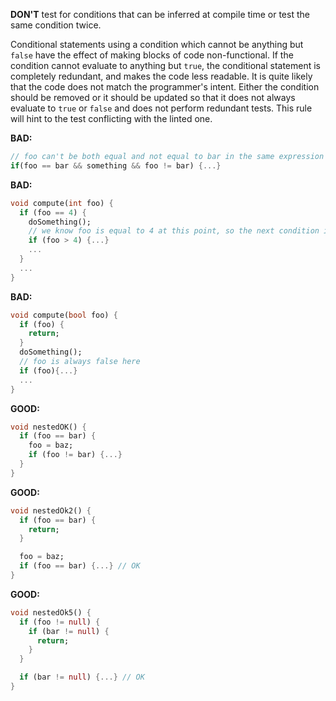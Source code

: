 
**DON'T** test for conditions that can be inferred at compile time or test the
same condition twice.

Conditional statements using a condition which cannot be anything but `false`
have the effect of making blocks of code non-functional.  If the condition
cannot evaluate to anything but `true`, the conditional statement is completely
redundant, and makes the code less readable.
It is quite likely that the code does not match the programmer's intent.
Either the condition should be removed or it should be updated so that it does
not always evaluate to `true` or `false` and does not perform redundant tests.
This rule will hint to the test conflicting with the linted one.

**BAD:**
```dart
// foo can't be both equal and not equal to bar in the same expression
if(foo == bar && something && foo != bar) {...}
```

**BAD:**
```dart
void compute(int foo) {
  if (foo == 4) {
    doSomething();
    // we know foo is equal to 4 at this point, so the next condition is always false
    if (foo > 4) {...}
    ...
  }
  ...
}
```

**BAD:**
```dart
void compute(bool foo) {
  if (foo) {
    return;
  }
  doSomething();
  // foo is always false here
  if (foo){...}
  ...
}
```

**GOOD:**
```dart
void nestedOK() {
  if (foo == bar) {
    foo = baz;
    if (foo != bar) {...}
  }
}
```

**GOOD:**
```dart
void nestedOk2() {
  if (foo == bar) {
    return;
  }

  foo = baz;
  if (foo == bar) {...} // OK
}
```

**GOOD:**
```dart
void nestedOk5() {
  if (foo != null) {
    if (bar != null) {
      return;
    }
  }

  if (bar != null) {...} // OK
}
```

